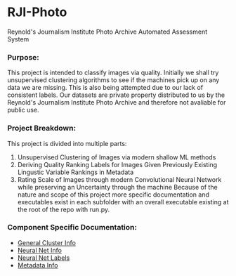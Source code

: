 # RJI-Photo
Reynold's Journalism Institute Photo Archive Automated Assessment System

### Purpose:
This project is intended to classify images via quality. Initially we shall try unsupervised clustering algorithms to see if the machines pick up on any data we are missing. This is also being attempted due to our lack of consistent labels. Our datasets are private property distributed to us by the Reynold's Journalism Institute Photo Archive and therefore not avaliable for public use. 

### Project Breakdown:
This project is divided into multiple parts:
1. Unsupervised Clustering of Images via modern shallow ML methods
2. Deriving Quality Ranking Labels for Images Given Previously Existing Lingustic Variable Rankings in Metadata 
3. Rating Scale of Images through modern Convolutional Neural Network while preserving an Uncertainty through the machine 
Because of the nature and scope of this project more specific documentation and executables exist in each subfolder with an overall executable existing at the root of the repo with run.py. 

### Component Specific Documentation:
* [General Cluster Info](README_Cluster.md)
* [Neural Net Info](README_nn.md)
* [Neural Net Labels](labels_features.md)
* [Metadata Info](README_meta.md)
